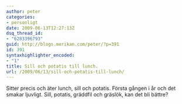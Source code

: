 ```yaml
---
author: peter
categories:
- personligt
date: 2009-06-13T12:27:13Z
dsq_thread_id:
- "6283396793"
guid: http://blogs.merikan.com/peter/?p=391
id: 391
syntaxhighlighter_encoded:
- "1"
title: Sill och potatis till lunch.
url: /2009/06/13/sill-och-potatis-till-lunch/
---
```


Sitter precis och äter lunch, sill och potatis. Första gången i år och det smakar ljuvligt. Sill, potatis, gräddfil och gräslök, kan det bli bättre?
